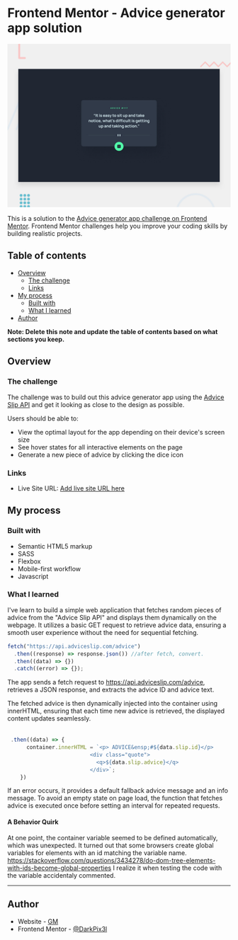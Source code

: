 # Frontend Mentor - Advice generator app solution

![Design preview for the Advice generator app coding challenge](./design/desktop-preview.jpg)

This is a solution to the [Advice generator app challenge on Frontend Mentor](https://www.frontendmentor.io/solutions/adivice-generator-app-BFPd-T_sfv). Frontend Mentor challenges help you improve your coding skills by building realistic projects.

## Table of contents

- [Overview](#overview)
  - [The challenge](#the-challenge)
  - [Links](#links)
- [My process](#my-process)
  - [Built with](#built-with)
  - [What I learned](#what-i-learned)
- [Author](#author)

**Note: Delete this note and update the table of contents based on what sections you keep.**

## Overview

### The challenge

The challenge was to build out this advice generator app using the [Advice Slip API](https://api.adviceslip.com) and get it looking as close to the design as possible.

Users should be able to:

- View the optimal layout for the app depending on their device's screen size
- See hover states for all interactive elements on the page
- Generate a new piece of advice by clicking the dice icon

### Links

- Live Site URL: [Add live site URL here](https://fm-advicegeneratorapp.netlify.app/)

## My process

### Built with

- Semantic HTML5 markup
- SASS
- Flexbox
- Mobile-first workflow
- Javascript

### What I learned

I've learn to build a simple web application that fetches random pieces of advice from the "Advice Slip API" and displays them dynamically on the webpage.
It utilizes a basic GET request to retrieve advice data, ensuring a smooth user experience without the need for sequential fetching.

```js
fetch("https://api.adviceslip.com/advice")
  .then((response) => response.json()) //after fetch, convert.
  .then((data) => {})
  .catch((error) => {});
```

The app sends a fetch request to https://api.adviceslip.com/advice, retrieves a JSON response, and extracts the advice ID and advice text.

The fetched advice is then dynamically injected into the container using innerHTML, ensuring that each time new advice is retrieved, the displayed content updates seamlessly.

```js

 .then((data) => {
      container.innerHTML = `<p> ADVICE&ensp;#${data.slip.id}</p>
                          <div class="quote">
                            <q>${data.slip.advice}</q>
                          </div>`;
    })
```

If an error occurs, it provides a default fallback advice message and an info message.
To avoid an empty state on page load, the function that fetches advice is executed once before setting an interval for repeated requests.

#### A Behavior Quirk

At one point, the container variable seemed to be defined automatically, which was unexpected. It turned out that some browsers create global variables for elements with an id matching the variable name.
https://stackoverflow.com/questions/3434278/do-dom-tree-elements-with-ids-become-global-properties
I realize it when testing the code with the variable accidentaly commented.

---

## Author

- Website - [GM](gretamacri.com)
- Frontend Mentor - [@DarkPix3l](https://www.frontendmentor.io/profile/DarkPix3l)
